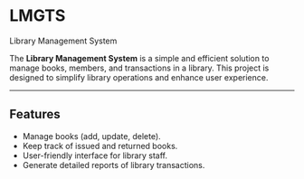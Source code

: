 # LMGTS
 Library Management System  

The **Library Management System** is a simple and efficient solution to manage books, members, and transactions in a library. This project is designed to simplify library operations and enhance user experience.  

---

## Features  
- Manage books (add, update, delete).  
- Keep track of issued and returned books.  
- User-friendly interface for library staff.  
- Generate detailed reports of library transactions.  
